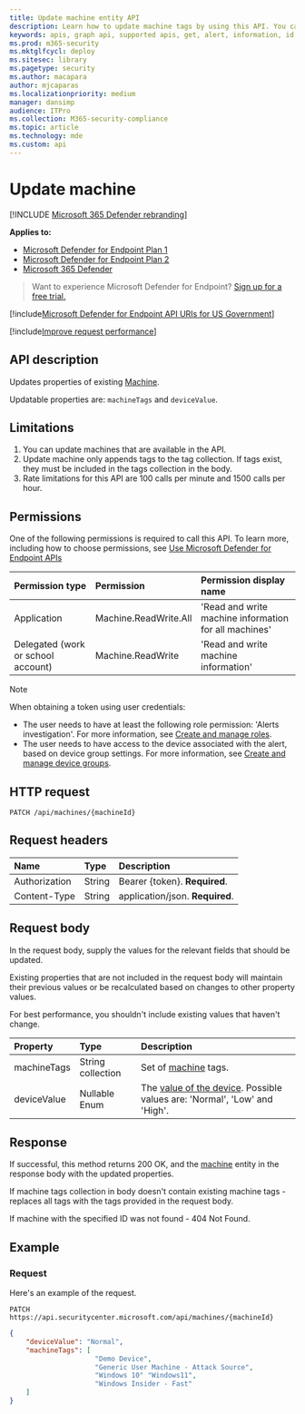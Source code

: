 ```yaml
---
title: Update machine entity API
description: Learn how to update machine tags by using this API. You can update the tags and devicevalue properties.
keywords: apis, graph api, supported apis, get, alert, information, id
ms.prod: m365-security
ms.mktglfcycl: deploy
ms.sitesec: library
ms.pagetype: security
ms.author: macapara
author: mjcaparas
ms.localizationpriority: medium
manager: dansimp
audience: ITPro
ms.collection: M365-security-compliance
ms.topic: article
ms.technology: mde
ms.custom: api
---
```


# Update machine 

[!INCLUDE [Microsoft 365 Defender rebranding](../../includes/microsoft-defender.md)]

**Applies to:**
- [Microsoft Defender for Endpoint Plan 1](https://go.microsoft.com/fwlink/?linkid=2154037)
- [Microsoft Defender for Endpoint Plan 2](https://go.microsoft.com/fwlink/?linkid=2154037)
- [Microsoft 365 Defender](https://go.microsoft.com/fwlink/?linkid=2118804)

> Want to experience Microsoft Defender for Endpoint? [Sign up for a free trial.](https://signup.microsoft.com/create-account/signup?products=7f379fee-c4f9-4278-b0a1-e4c8c2fcdf7e&ru=https://aka.ms/MDEp2OpenTrial?ocid=docs-wdatp-exposedapis-abovefoldlink)

[!include[Microsoft Defender for Endpoint API URIs for US Government](../../includes/microsoft-defender-api-usgov.md)]

[!include[Improve request performance](../../includes/improve-request-performance.md)]

## API description

Updates properties of existing [Machine](machine.md).

Updatable properties are: `machineTags` and `deviceValue`.

## Limitations

1. You can update machines that are available in the API. 
2. Update machine only appends tags to the tag collection. If tags exist, they must be included in the tags collection in the body.
3. Rate limitations for this API are 100 calls per minute and 1500 calls per hour.

## Permissions

One of the following permissions is required to call this API. To learn more, including how to choose permissions, see [Use Microsoft Defender for Endpoint APIs](apis-intro.md)

Permission type|Permission|Permission display name
:---|:---|:---
Application|Machine.ReadWrite.All|'Read and write machine information for all machines'
Delegated (work or school account)|Machine.ReadWrite|'Read and write machine information'

> [!NOTE]
> When obtaining a token using user credentials:
> - The user needs to have at least the following role permission: 'Alerts investigation'. For more information, see [Create and manage roles](user-roles.md).
> - The user needs to have access to the device associated with the alert, based on device group settings. For more information, see [Create and manage device groups](machine-groups.md).

## HTTP request

```http
PATCH /api/machines/{machineId}
```

## Request headers

Name|Type|Description
:---|:---|:---
Authorization|String|Bearer {token}. **Required**.
Content-Type|String|application/json. **Required**.

## Request body

In the request body, supply the values for the relevant fields that should be updated.

Existing properties that are not included in the request body will maintain their previous values or be recalculated based on changes to other property values.

For best performance, you shouldn't include existing values that haven't change.

Property|Type|Description
:---|:---|:---
machineTags|String collection|Set of [machine](machine.md) tags.
deviceValue|Nullable Enum|The [value of the device](tvm-assign-device-value.md). Possible values are: 'Normal', 'Low' and 'High'.

## Response

If successful, this method returns 200 OK, and the [machine](machine.md) entity in the response body with the updated properties.

If machine tags collection in body doesn't contain existing machine tags - replaces all tags with the tags provided in the request body.

If machine with the specified ID was not found - 404 Not Found.

## Example

### Request

Here's an example of the request.

```http
PATCH https://api.securitycenter.microsoft.com/api/machines/{machineId}
```

```json
{
    "deviceValue": "Normal",
    "machineTags": [
                     "Demo Device",
                     "Generic User Machine - Attack Source",
                     "Windows 10" "Windows11",
                     "Windows Insider - Fast"
    ]
}
```
